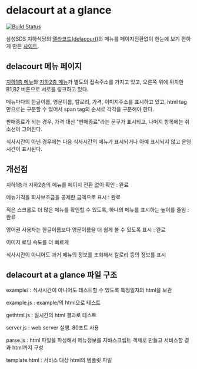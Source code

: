 # delacourt at a glance

[![Build Status](https://travis-ci.org/kimhanjoon/sdsfoodcourtmenu.svg?branch=master)](https://travis-ci.org/kimhanjoon/sdsfoodcourtmenu)

삼성SDS 지하식당의 [델라코드(delacourt)](http://www.sdsfoodmenu.co.kr:9106/foodcourt/menuplanner/list)의 메뉴를 페이지전환없이 한눈에 보기 편하게 만든 [사이트](http://daag.kr.pe).

## delacourt 메뉴 페이지

[지하1층 메뉴](http://www.sdsfoodmenu.co.kr:9106/foodcourt/menuplanner/list?zoneId=ZONE01)와 [지하2층 메뉴](http://www.sdsfoodmenu.co.kr:9106/foodcourt/menuplanner/list?zoneId=ZONE02)가 별도의 접속주소를 가지고 있고, 오른쪽 위에 위치한 B1,B2 버튼으로 서로를 링크하고 있다.

메뉴마다의 한글이름, 영문이름, 칼로리, 가격, 이미지주소를 표시하고 있고, html tag만으로는 구분할 수 었어서 span tag의 순서로 각각을 구분해야 한다.

판매종료가 되는 경우, 가격 대신 "판매종료"라는 문구가 표시되고, 나머지 항목에는 취소선이 그어진다.

식사시간이 아닌 경우에는 다음 식사시간의 메뉴가 표시되거나 아예 표시되지 않고 운영시간이 표시된다.

## 개선점

지하1층과 지하2층의 메뉴를 페이지 전환 없이 확인 : 완료

메뉴가격을 회사보조금을 공제한 금액으로 표시 : 완료

적은 스크롤로 더 많은 메뉴를 확인할 수 있도록, 하나의 메뉴를 표시하는 높이를 줄임 : 완료

영어권 사용자는 한글이름보다 영문이름을 더 쉽게 볼 수 있도록 표시 : 완료

이미지 로딩 속도를 더 빠르게

식사시간이 아니어도 과거 메뉴의 정보를 조회해서 칼로리 등의 정보를 표시

## delacourt at a glance 파일 구조

example/ : 식사시간이 아니어도 테스트할 수 있도록 특정일자의 html을 보관

example.js : example/의 html으로 테스트

gethtml.js : 실시간의 html 결과로 테스트

server.js : web server 실행. 80포트 사용

parse.js : html 파일을 파싱해서 메뉴정보를 자바스크립트 객체로 만들고 서비스할 결과 html까지 구성

template.html : 서비스 대상 html의 템플릿 파일
